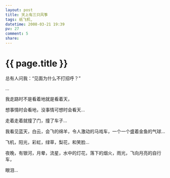 ```yaml
---
layout: post
title: 天上有三只风筝
tags: 纸飞机,
datetime: 2008-03-21 19:39
pv: 27
comment: 5
share: 
---
```


{{ page.title }}
================

 <p>总有人问我：&ldquo;见面为什么不打招呼？&rdquo;</p><p>...</p><p>我走路时不是看着地就是看着天，</p><p>想事情时会看地，没事情可想时会看天...</p><p>走着走着就撞了门，撞了车子...</p><p>我看见蓝天，白云，会飞的绵羊，令人激动的马戏车，一个一个盛着金鱼的气球...</p><p>飞机，阳光，彩虹，绿草，梨花，和笑脸...</p><p>夜晚，有银河，月晕，流星，水中的灯花，落下的烟火，雨光，飞向月亮的自行车，</p><p>眼泪...</p> 

